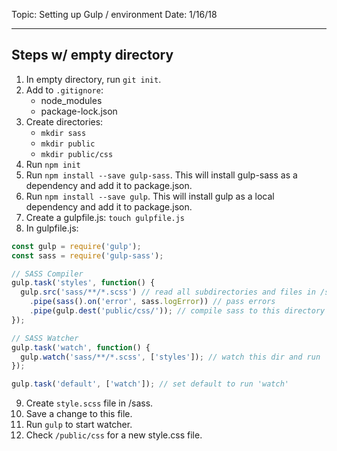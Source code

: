 Topic: Setting up Gulp / environment
Date: 1/16/18
***

## Steps w/ empty directory

1. In empty directory, run `git init`.
2. Add to `.gitignore`:
    - node_modules
    - package-lock.json
3. Create directories:
    - `mkdir sass`
    - `mkdir public`
    - `mkdir public/css`
4. Run `npm init`
5. Run `npm install --save gulp-sass`. This will install gulp-sass as a dependency and add it to package.json.
6. Run `npm install --save gulp`. This will install gulp as a local dependency and add it to package.json.
7. Create a gulpfile.js: `touch gulpfile.js`
8. In gulpfile.js:
```javascript
const gulp = require('gulp');
const sass = require('gulp-sass');

// SASS Compiler
gulp.task('styles', function() {
  gulp.src('sass/**/*.scss') // read all subdirectories and files in /sass that is .scss
    .pipe(sass().on('error', sass.logError)) // pass errors
    .pipe(gulp.dest('public/css/')); // compile sass to this directory
});

// SASS Watcher
gulp.task('watch', function() {
  gulp.watch('sass/**/*.scss', ['styles']); // watch this dir and run 'styles'
});

gulp.task('default', ['watch']); // set default to run 'watch'
```
9. Create `style.scss` file in /sass.
10. Save a change to this file.
11. Run `gulp` to start watcher.
12. Check `/public/css` for a new style.css file.